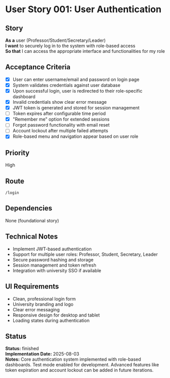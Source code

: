 # User Story 001: User Authentication

## Story
**As a** user (Professor/Student/Secretary/Leader)  
**I want** to securely log in to the system with role-based access  
**So that** I can access the appropriate interface and functionalities for my role

## Acceptance Criteria
- [x] User can enter username/email and password on login page
- [x] System validates credentials against user database
- [x] Upon successful login, user is redirected to their role-specific dashboard
- [x] Invalid credentials show clear error message
- [x] JWT token is generated and stored for session management
- [ ] Token expires after configurable time period
- [x] "Remember me" option for extended sessions
- [ ] Forgot password functionality with email reset
- [ ] Account lockout after multiple failed attempts
- [x] Role-based menu and navigation appear based on user role

## Priority
High

## Route
`/login`

## Dependencies
None (foundational story)

## Technical Notes
- Implement JWT-based authentication
- Support for multiple user roles: Professor, Student, Secretary, Leader
- Secure password hashing and storage
- Session management and token refresh
- Integration with university SSO if available

## UI Requirements
- Clean, professional login form
- University branding and logo
- Clear error messaging
- Responsive design for desktop and tablet
- Loading states during authentication

## Status
**Status:** finished  
**Implementation Date:** 2025-08-03  
**Notes:** Core authentication system implemented with role-based dashboards. Test mode enabled for development. Advanced features like token expiration and account lockout can be added in future iterations.